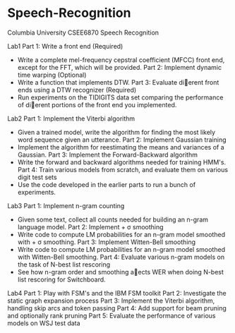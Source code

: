 # Speech-Recognition
Columbia University
CSEE6870 Speech Recognition

Lab1
Part 1: Write a front end (Required) 
- Write a complete mel-frequency cepstral coefficient (MFCC) front end, except for the FFT, which will be provided.
Part 2: Implement dynamic time warping (Optional) 
- Write a function that implements DTW.
Part 3: Evaluate dierent front ends using a DTW recognizer (Required) 
- Run experiments on the TIDIGITS data set comparing the performance of dierent portions of the front end you implemented.

Lab2
Part 1: Implement the Viterbi algorithm 
- Given a trained model, write the algorithm for finding the most likely word sequence given an utterance.
Part 2: Implement Gaussian training 
- Implement the algorithm for reestimating the means and variances of a Gaussian.
Part 3: Implement the Forward-Backward algorithm 
- Write the forward and backward algorithms needed for training HMM's.
Part 4: Train various models from scratch, and evaluate them on various digit test sets 
- Use the code developed in the earlier parts to run a bunch of experiments.

Lab3
Part 1: Implement n-gram counting 
- Given some text, collect all counts needed for building an n-gram language model.
Part 2: Implement + σ smoothing 
- Write code to compute LM probabilities for an n-gram model smoothed with + σ smoothing.
Part 3: Implement Witten-Bell smoothing 
- Write code to compute LM probabilities for an n-gram model smoothed with Witten-Bell smoothing.
Part 4: Evaluate various n-gram models on the task of N-best list rescoring 
- See how n-gram order and smoothing aects WER when doing N-best list rescoring for Switchboard.

Lab4
Part 1: Play with FSM's and the IBM FSM toolkit
Part 2: Investigate the static graph expansion process
Part 3: Implement the Viterbi algorithm, handling skip arcs and token passing
Part 4: Add support for beam pruning and optionally rank pruning
Part 5: Evaluate the performance of various models on WSJ test data
